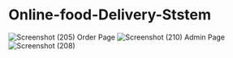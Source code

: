 # Online-food-Delivery-Ststem
![Screenshot (205)](https://user-images.githubusercontent.com/75747231/152627070-7b4ec30b-ecc3-4509-a7e0-7a3b92de2cc0.png)
Order Page
![Screenshot (210)](https://user-images.githubusercontent.com/75747231/152627084-a9ee99b6-277b-4b58-b4cb-ced6ecff327f.png)
Admin Page
![Screenshot (208)](https://user-images.githubusercontent.com/75747231/152627099-ad187d8d-2bab-4850-ac9e-22ce9f310f3d.png)

